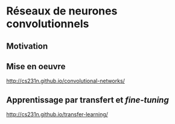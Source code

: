 # Réseaux de neurones convolutionnels

## Motivation

## Mise en oeuvre

<http://cs231n.github.io/convolutional-networks/>

## Apprentissage par transfert et _fine-tuning_

<http://cs231n.github.io/transfer-learning/>
